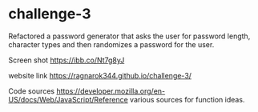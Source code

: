 # challenge-3

Refactored a password generator that asks the user for password length, character types and then randomizes a password for the user.

Screen shot <img>https://ibb.co/Nt7g8yJ</img>

website link https://ragnarok344.github.io/challenge-3/


Code sources https://developer.mozilla.org/en-US/docs/Web/JavaScript/Reference various sources for function ideas.
